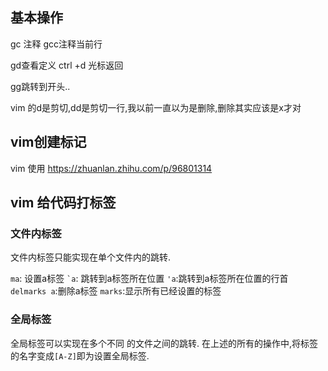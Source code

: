 ## 基本操作
gc 注释
gcc注释当前行

gd查看定义
ctrl +d 光标返回

gg跳转到开头..

vim 的d是剪切,dd是剪切一行,我以前一直以为是删除,删除其实应该是x才对

## vim创建标记
vim 使用 
https://zhuanlan.zhihu.com/p/96801314


## vim 给代码打标签
### 文件内标签
文件内标签只能实现在单个文件内的跳转.

`ma`: 设置a标签
``` `a ```: 跳转到a标签所在位置
`'a`:跳转到a标签所在位置的行首
`delmarks a`:删除a标签
`marks`:显示所有已经设置的标签

### 全局标签
全局标签可以实现在多个不同 的文件之间的跳转.
在上述的所有的操作中,将标签的名字变成`[A-Z]`即为设置全局标签.


